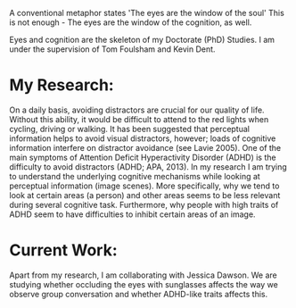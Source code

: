 A conventional metaphor states 'The eyes are the window of the soul' 
This is not enough - The eyes are the window of the cognition, as well.

Eyes and cognition are the skeleton of my Doctorate (PhD) Studies.
I am under the supervision of Tom Foulsham and Kevin Dent.

# My Research:

On a daily basis, avoiding distractors are crucial for our quality of life. Without this ability, it would be difficult to attend to the red lights when cycling, driving or walking. It has been suggested that perceptual information helps to avoid visual distractors, however; loads of cognitive information interfere on distractor avoidance (see Lavie 2005). One of the main symptoms of Attention Deficit Hyperactivity Disorder (ADHD) is the difficulty to avoid distractors (ADHD; APA, 2013).
In my research I am trying to understand the underlying cognitive mechanisms while looking at perceptual information (image scenes). More specifically, why we tend to look at certain areas (a person) and other areas seems to be less relevant during several cognitive task. Furthermore, why people with high traits of ADHD seem to have difficulties to inhibit certain areas of an image.

# Current Work:

Apart from my research, I am collaborating with Jessica Dawson. We are studying whether occluding the eyes with sunglasses affects the way we observe group conversation and whether ADHD-like traits affects this.


